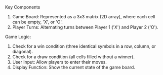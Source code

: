 Key Components
1. Game Board: Represented as a 3x3 matrix (2D array), where each cell can be empty, 'X', or 'O'.
2. Player Turns: Alternating turns between Player 1 ('X') and Player 2 ('O').

Game Logic:
1. Check for a win condition (three identical symbols in a row, column, or diagonal).
2. Check for a draw condition (all cells filled without a winner).
3. User Input: Allow players to enter their moves.
4. Display Function: Show the current state of the game board.
